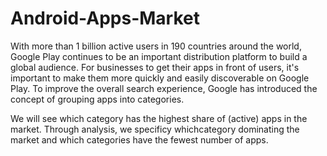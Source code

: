 # Android-Apps-Market
With more than 1 billion active users in 190 countries around the world, 
Google Play continues to be an important distribution platform to build a global audience. 
For businesses to get their apps in front of users, it's important to make them more quickly
and easily discoverable on Google Play. To improve the overall search experience, 
Google has introduced the concept of grouping apps into categories.

We will see which category has the highest share of (active) apps in the market. Through analysis, 
we specificy whichcategory dominating the market and which categories have the fewest number of apps.
